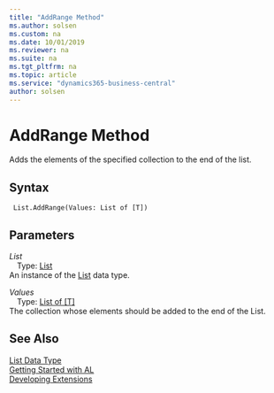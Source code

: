 ```yaml
---
title: "AddRange Method"
ms.author: solsen
ms.custom: na
ms.date: 10/01/2019
ms.reviewer: na
ms.suite: na
ms.tgt_pltfrm: na
ms.topic: article
ms.service: "dynamics365-business-central"
author: solsen
---
```

[//]: # (START>DO_NOT_EDIT)
[//]: # (IMPORTANT:Do not edit any of the content between here and the END>DO_NOT_EDIT.)
[//]: # (Any modifications should be made in the .xml files in the ModernDev repo.)
# AddRange Method
Adds the elements of the specified collection to the end of the list.


## Syntax
```
 List.AddRange(Values: List of [T])
```
## Parameters
*List*  
&emsp;Type: [List](list-data-type.md)  
An instance of the [List](list-data-type.md) data type.  

*Values*  
&emsp;Type: [List of [T]](list-data-type.md)  
The collection whose elements should be added to the end of the List.  



[//]: # (IMPORTANT: END>DO_NOT_EDIT)
## See Also
[List Data Type](list-data-type.md)  
[Getting Started with AL](../../devenv-get-started.md)  
[Developing Extensions](../../devenv-dev-overview.md)